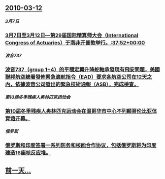 ## [2010-03-12](/zh/news/2010/03/12/index.md)

##### 3月7日
### [ 3月7日至3月12日—第29届国际精算师大会（International Congress of Actuaries）于南非开普敦举行。:37:52+00:00](/zh/news/2010/03/12/3月7日至3月12日-第29届国际精算师大会-International-Congress-of-Actuaries.md)
##### 波音737
### [ 波音737（group 1~4）的平穩定翼升降舵軸承發現有飛安問題，美國聯邦航空總署發佈緊急適航指令（EAD）要求各航空公司在12天之內，依據波音公司發出的緊急技術通報（ASB），完成檢查。](/zh/news/2010/03/12/波音737-group-1-4-的平穩定翼升降舵軸承發現有飛安問題-美國聯邦航空總署發佈緊急適航指令-EAD-要求各航.md)
##### 第10届冬季残疾人奥林匹克运动会
### [ 第10届冬季残疾人奥林匹克运动会在温哥华市中心不列颠哥伦比亚体育馆开幕。](/zh/news/2010/03/12/第10届冬季残疾人奥林匹克运动会在温哥华市中心不列颠哥伦比亚体育馆开幕.md)
##### 俄罗斯
### [ 俄罗斯和印度签署一系列防务和核能合作协议，包括俄罗斯将为印度建造16座核反应堆。](/zh/news/2010/03/12/俄罗斯和印度签署一系列防务和核能合作协议-包括俄罗斯将为印度建造16座核反应堆.md)
## [前一天...](/zh/news/2010/03/11/index.md)

